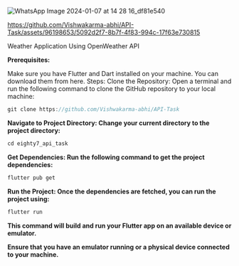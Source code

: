 

![WhatsApp Image 2024-01-07 at 14 28 16_df81e540](https://github.com/Vishwakarma-abhi/API-Task/assets/96198653/f00dc390-af42-4e83-ac7d-676201a4772e)





https://github.com/Vishwakarma-abhi/API-Task/assets/96198653/5092d2f7-8b7f-4f83-994c-17f63e730815




Weather Application Using OpenWeather API

**Prerequisites:**

Make sure you have Flutter and Dart installed on your machine. You can download them from here. Steps: Clone the Repository: Open a terminal and run the following command to clone the GitHub repository to your local machine:

```java
git clone https://github.com/Vishwakarma-abhi/API-Task
```

**Navigate to Project Directory: Change your current directory to the project directory:**

```java
cd eighty7_api_task
```

**Get Dependencies: Run the following command to get the project dependencies:**

```java
flutter pub get 
```

**Run the Project: Once the dependencies are fetched, you can run the project using:**

```java
flutter run
```

 **This command will build and run your Flutter app on an available device or emulator.**

**Ensure that you have an emulator running or a physical device connected to your machine.**
